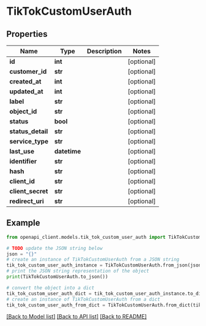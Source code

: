 # TikTokCustomUserAuth


## Properties

Name | Type | Description | Notes
------------ | ------------- | ------------- | -------------
**id** | **int** |  | [optional] 
**customer_id** | **str** |  | [optional] 
**created_at** | **int** |  | [optional] 
**updated_at** | **int** |  | [optional] 
**label** | **str** |  | [optional] 
**object_id** | **str** |  | [optional] 
**status** | **bool** |  | [optional] 
**status_detail** | **str** |  | [optional] 
**service_type** | **str** |  | [optional] 
**last_use** | **datetime** |  | [optional] 
**identifier** | **str** |  | [optional] 
**hash** | **str** |  | [optional] 
**client_id** | **str** |  | [optional] 
**client_secret** | **str** |  | [optional] 
**redirect_uri** | **str** |  | [optional] 

## Example

```python
from openapi_client.models.tik_tok_custom_user_auth import TikTokCustomUserAuth

# TODO update the JSON string below
json = "{}"
# create an instance of TikTokCustomUserAuth from a JSON string
tik_tok_custom_user_auth_instance = TikTokCustomUserAuth.from_json(json)
# print the JSON string representation of the object
print(TikTokCustomUserAuth.to_json())

# convert the object into a dict
tik_tok_custom_user_auth_dict = tik_tok_custom_user_auth_instance.to_dict()
# create an instance of TikTokCustomUserAuth from a dict
tik_tok_custom_user_auth_from_dict = TikTokCustomUserAuth.from_dict(tik_tok_custom_user_auth_dict)
```
[[Back to Model list]](../README.md#documentation-for-models) [[Back to API list]](../README.md#documentation-for-api-endpoints) [[Back to README]](../README.md)



